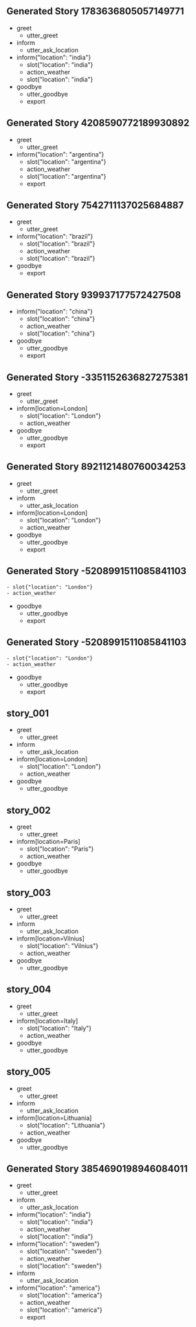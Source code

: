 ## Generated Story 1783636805057149771
* greet
    - utter_greet
* inform
    - utter_ask_location
* inform{"location": "india"}
    - slot{"location": "india"}
    - action_weather
    - slot{"location": "india"}
* goodbye
    - utter_goodbye
    - export
## Generated Story 4208590772189930892
* greet
    - utter_greet
* inform{"location": "argentina"}
    - slot{"location": "argentina"}
    - action_weather
    - slot{"location": "argentina"}
    - export
## Generated Story 7542711137025684887
* greet
    - utter_greet
* inform{"location": "brazil"}
    - slot{"location": "brazil"}
    - action_weather
    - slot{"location": "brazil"}
* goodbye
    - export
## Generated Story 939937177572427508
* inform{"location": "china"}
    - slot{"location": "china"}
    - action_weather
    - slot{"location": "china"}
* goodbye
    - utter_goodbye
    - export
## Generated Story -3351152636827275381
* greet
    - utter_greet
* inform[location=London]
    - slot{"location": "London"}
    - action_weather
* goodbye
    - utter_goodbye
    - export
## Generated Story 8921121480760034253
* greet
    - utter_greet
* inform
    - utter_ask_location
* inform[location=London]
    - slot{"location": "London"}
    - action_weather
* goodbye
    - utter_goodbye
    - export
## Generated Story -5208991511085841103
    - slot{"location": "London"}
    - action_weather
* goodbye
    - utter_goodbye
    - export
## Generated Story -5208991511085841103
    - slot{"location": "London"}
    - action_weather
* goodbye
    - utter_goodbye
    - export
## story_001
* greet
   - utter_greet
* inform
   - utter_ask_location
* inform[location=London]
   - slot{"location": "London"}
   - action_weather
* goodbye
   - utter_goodbye
## story_002
* greet
   - utter_greet
* inform[location=Paris]
   - slot{"location": "Paris"}
   - action_weather
* goodbye
   - utter_goodbye 
## story_003
* greet
   - utter_greet
* inform
   - utter_ask_location
* inform[location=Vilnius]
   - slot{"location": "Vilnius"}
   - action_weather
* goodbye
   - utter_goodbye
## story_004
* greet
   - utter_greet
* inform[location=Italy]
   - slot{"location": "Italy"}
   - action_weather
* goodbye
   - utter_goodbye 
## story_005
* greet
   - utter_greet
* inform
   - utter_ask_location
* inform[location=Lithuania]
   - slot{"location": "Lithuania"}
   - action_weather
* goodbye
   - utter_goodbye
## Generated Story 3854690198946084011
* greet
    - utter_greet
* inform
    - utter_ask_location
* inform{"location": "india"}
    - slot{"location": "india"}
    - action_weather
    - slot{"location": "india"}
* inform{"location": "sweden"}
    - slot{"location": "sweden"}
    - action_weather
    - slot{"location": "sweden"}
* inform
    - utter_ask_location
* inform{"location": "america"}
    - slot{"location": "america"}
    - action_weather
    - slot{"location": "america"}
    - export
